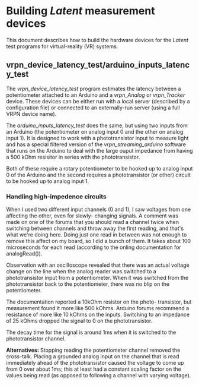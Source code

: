 # Building *Latent* measurement devices

This document describes how to build the hardware devices
for the *Latent* test programs for virtual-reality (VR) systems.

## vrpn_device_latency_test/arduino_inputs_latency_test

The *vrpn_device_latency_test* program estimates the latency between
a potentiometer attached to an Arduino and a *vrpn_Analog* or *vrpn_Tracker*
device.  These devices can be either run with a local server (described
by a configuration file) or connected to an externally-run server (using
a full VRPN device name).

The *arduino_inputs_latency_test* does the same, but using two inputs
from an Arduino (the potentiometer on analog input 0 and the other on
analog input 1).  It is designed to work with a phototransistor input
to measure light and has a special filtered version of the
*vrpn_streaming_arduino* software that runs on the Arduino to deal with
the large ouput impedance from having a 500 kOhm resisitor in series
with the phototransistor.

Both of these require a rotary potentiometer to be hooked up to analog
input 0 of the Arduino and the second requires a phototransistor (or other)
circuit to be hooked up to analog input 1.

### Handling high-impedence circuits

When I used two different input channels (0 and 1), I saw
voltages from one affecting the other, even for slowly-
changing signals.  A comment was made on one of the forums
that you should read a channel twice when switching between
channels and throw away the first reading, and that's what
we're doing here.  Doing just one read in between was not
enough to remove this affect on my board, so I did a bunch
of them.  It takes about 100 microseconds for
each read (according to the onling documentation for
analogRead()).

Observation with an oscilloscope revealed that there was an
actual voltage change on the line when the analog reader was
switched to a phototransistor input from a potentiometer.  When it was
switched from the phototransistor back to the potentiometer,
there was no blip on the potentiometer.

The documentation reported a 10kOhm resistor on the photo-
transistor, but measurement found it more like 500 kOhms.
Arduino forums recommend a resistance of more like 10 kOhms
on the inputs.  Switching to an impedance of 25 kOhms dropped
the signal to 0 on the phototransistor.

The decay time for the signal is around 1ms when it is
switched to the phototransistor channel.

**Alternatives:** Stopping reading the potentiometer channel removed the
cross-talk.  Placing a grounded analog input on the channel
that is read immediately ahead of the phototransistor caused
the voltage to come up from 0 over about 1ms; this at least had
a constant scaling factor on the values being read (as opposed
to following a channel with varying voltage).


